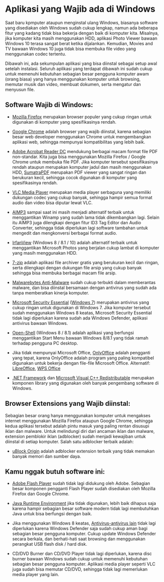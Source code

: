 # Aplikasi yang Wajib ada di Windows
Saat baru kpmputer ataupun menginstal ulang Windows, biasanya software yang disediakan oleh Windows sudah cukup lengkap, namun ada beberapa fitur yang kadang tidak bisa bekerja dengan baik di komputer kita. Misalnya, jika komputer kita masih menggunakan HDD, aplikasi Photo Viewer bawaan Windows 10 terasa sangat berat ketika dijalankan. Kemudian, Movies and TV bawaan Windows 10 juga tidak bisa membuka file video yang menggunakan codec tertentu.

Dibawah ini, ada sekumpulan aplikasi yang bisa diinstal sebagai setup awal setelah instalasi. Seluruh aplikasi yang terdapat dibawah ini sudah cukup untuk memenuhi kebutuhan sebagian besar pengguna komputer awam (orang biasa) yang hanya menggunakan komputer untuk browsing, memutar musik dan video, membuat dokumen, serta mengatur dan menyusun file.

## Software Wajib di Windows:
* [Mozilla Firefox](https://www.mozilla.org/en-US/firefox/all/#product-desktop-release) merupakan browser populer yang cukup ringan untuk digunakan di komputer yang spesifikasinya rendah. 

* [Google Chrome](https://chromeenterprise.google/browser/download/) adalah browser yang wajib diinstal, karena sebagian besar web developer menggunakan Chrome untuk mengembangkan aplikasi web, sehingga mempunyai kompatibilitas yang lebih baik.

* [Adobe Acrobat Reader DC](https://get.adobe.com/reader/) mendukung berbagai macam format file PDF non-standar. Kita juga bisa menggunakan Mozilla Firefox / Google Chrome untuk membuka file PDF. Jika komputer tersebut spesifikasinya rendah ataupun merupakan komputer jadul dan masih menggunakan HDD, [SumatraPDF](https://www.sumatrapdfreader.org/download-free-pdf-viewer.html) merupakan PDF viewer yang sangat ringan dan berukuran kecil, sehingga cocok digunakan di komputer yang spesifikasinya rendah.

* [VLC Media Player](https://www.videolan.org/vlc/) merupakan media player serbaguna yang memiliki dukungan codec yang cukup banyak, sehingga hampir semua format audio dan video bisa diputar lewat VLC.

* [AIMP3](https://www.aimp.ru/?do=download) sampai saat ini masih menjadi alternatif terbaik untuk menggantikan Winamp yang sudah lama tidak dikembangkan lagi. Selain itu AIMP3 juga dilengkapi dengan fitur ID3 Tag Editor dan Audio Converter, sehingga tidak diperlukan lagi software tambahan untuk mengedit dan mengkonversi berbagai format audio.

* [IrfanView](https://www.irfanview.com/) (Windows 8 / 8.1 / 10) adalah alternatif terbaik untuk menggantikan Microsoft Photos yang berjalan cukup lambat di komputer yang masih menggunakan HDD. 

* [7-zip](https://www.7-zip.org/download.html) adalah aplikasi file archiver gratis yang berukuran kecil dan ringan, serta dilengkapi dengan dukungan file arsip yang cukup banyak sehingga bisa membuka berbagai macam file arsip.

* [Malwarebytes Anti-Malware](http://downloads.malwarebytes.com/file/mb4_offline) sudah cukup terbukti dalam memberantas malware, dan bisa diinstal bersamaan dengan antivirus yang sudah ada tanpa memberatkan kinerja komputer.

* [Microsoft Security Essential](https://www.microsoft.com/en-us/download/details.aspx?id=5201) ([Windows 7](https://www.onmsft.com/news/microsoft-says-it-now-will-continue-to-support-security-essentials-for-windows-7)) merupakan antivirus yang cukup ringan untuk digunakan di Windows 7. Jika komputer tersebut sudah menggunakan Windows 8 keatas, Microsoft Security Essential tidak lagi diperlukan karena sudah ada Windows Defender, aplikasi antivirus bawaan Windows.

* [Open-Shell](https://github.com/Open-Shell/Open-Shell-Menu/releases) (Windows 8 / 8.1) adalah aplikasi yang berfungsi menggantikan Start Menu bawaan Windows 8/8.1 yang tidak ramah terhadap pengguna PC desktop.

* Jika tidak mempunyai Microsoft Office, [OnlyOffice](https://www.onlyoffice.com/download-desktop.aspx?from=default) adalah pengganti yang tepat, karena OnlyOffice adalah program yang paling kompatibel digunakan untuk bekerja dengan file-file Microsoft Office. Alternatif: [LibreOffice](https://www.libreoffice.org/download/download/), [WPS Office](https://www.wps.com/en-ID/download/)

* [.NET Framework](https://dotnet.microsoft.com/download/dotnet-framework) dan [Microsoft Visual C++ Redistributable](https://support.microsoft.com/en-us/topic/the-latest-supported-visual-c-downloads-2647da03-1eea-4433-9aff-95f26a218cc0) merupakan komponen library yang digunakan oleh banyak pengembang software di Windows.

## Browser Extensions yang Wajib diinstal:
Sebagian besar orang hanya menggunakan komputer untuk mengakses internet menggunakan Mozilla Firefox ataupun Google Chrome, sehingga kedua aplikasi tersebut adalah pintu masuk yang paling rentan disusupi iklan dan malware. Untuk melindungi diri dari ancaman iklan dan malware, extension pemblokir iklan (adblocker) sudah menjadi kewajiban untuk diinstal di setiap komputer. Salah satu adblocker terbaik adalah:

* [uBlock Origin](https://github.com/gorhill/uBlock) adalah adblocker extension terbaik yang tidak memakan banyak memori dan sumber daya.

## Kamu nggak butuh software ini:
* [Adobe Flash Player](https://www.adobe.com/sea/products/flashplayer/end-of-life.html) sudah tidak lagi didukung oleh Adobe. Sebagian besar komponen pengganti Flash Player sudah disediakan oleh Mozilla Firefox dan Google Chrome.

* [Java Runtime Environment](https://www.tomsguide.com/us/disable-java-computer,news-18042.html) jika tidak digunakan, lebih baik dihapus saja karena hampir sebagian besar software modern tidak lagi membutuhkan Java untuk bisa berfungsi dengan baik.

* Jika menggunakan Windows 8 keatas, [Antivirus-antivirus lain](https://www.pcmag.com/opinions/is-windows-defender-good-enough-to-protect-your-pc-by-itself) tidak lagi diperlukan karena Windows Defender saja sudah cukup aman bagi sebagian besar pengguna komputer. Cukup update Windows Defender secara berkala, dan berhati-hati saat browsing dan menggunakan perangkat USB flash disk / hard disk.

* CD/DVD Burner dan CD/DVD Player tidak lagi diperlukan, karena disc burner bawaan Windows sudah cukup untuk memenuhi kebutuhan sebagian besar pengguna komputer. Aplikasi media player seperti VLC juga sudah bisa memutar CD/DVD, sehingga tidak lagi memerlukan media player yang lain.
